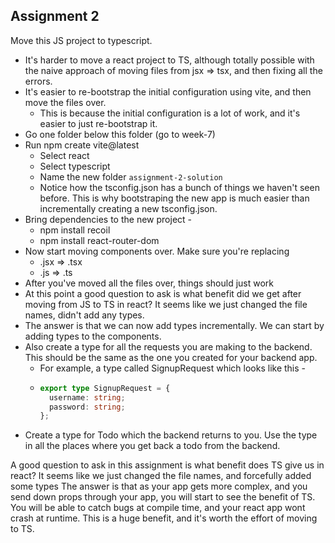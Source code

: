  ## Assignment 2
Move this JS project to typescript.

 - It's harder to move a react project to TS, although totally possible with the naive approach of moving files from jsx => tsx, and then fixing all the errors.
 - It's easier to re-bootstrap the initial configuration using vite, and then move the files over.
   - This is because the initial configuration is a lot of work, and it's easier to just re-bootstrap it.
 - Go one folder below this folder (go to week-7)
 - Run  npm create vite@latest
    - Select react
    - Select typescript
    - Name the new folder `assignment-2-solution`
    - Notice how the tsconfig.json has a bunch of things we haven't seen before. This is why bootstraping the new app is much easier than incrementally creating a new tsconfig.json.
 - Bring dependencies to the new project - 
   - npm install recoil
   - npm install react-router-dom
 - Now start moving components over. Make sure you're replacing
   - .jsx => .tsx
   - .js => .ts
 - After you've moved all the files over, things should just work
 - At this point a good question to ask is what benefit did we get after moving from JS to TS in react? It seems like we just changed the file names, didn't add any types.
 - The answer is that we can now add types incrementally. We can start by adding types to the components.
 - Also create a type for all the requests you are making to the backend. This should be the same as the one you created for your backend app.
   - For example, a type called SignupRequest which looks like this - 
   - ```ts
     export type SignupRequest = {
       username: string;
       password: string;
     };
     ```
 - Create a type for Todo which the backend returns to you. Use the type in all the places where you get back a todo from the backend.
  
A good question to ask in this assignment is what benefit does TS give us in react? It seems like we just changed the file names, and forcefully added some types
The answer is that as your app gets more complex, and you send down props through your app, you will start to see the benefit of TS. You will be able to catch bugs at compile time, and your react app wont crash at runtime. This is a huge benefit, and it's worth the effort of moving to TS. 